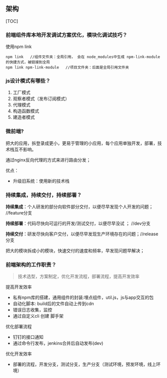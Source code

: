 ## 架构



[TOC]



### 前端组件库本地开发调试方案优化，模块化调试技巧？  

使用npm link

```
npm link   //组件文件夹：全局引用， 会在 node_modules中生成 npm-link-module的快捷方式，被链接到全局
npm link npm-link-module   //项目文件夹：后面是全局引用文件夹
```





### js设计模式有哪些？

1. 工厂模式
2. 观察者模式（发布订阅模式）
3. 代理模式
4. 构造函数模式
5. 建造者模式



### 微前端?

把大的应用，拆登录成更小，更易于管理的小应用，每个应用单独开发，部署，技术栈互不影响。

通过nginx反向代理的方式来进行路由分发；

优点：

- 升级旧系统：使用新的技术栈



### 持续集成，持续交付，持续部署？

**持续集成**：个人研发的部分向软件部分交付，以便尽早发现个人开发的问题；  //feature分支

**持续部署**：代码尽快向可运行的开发/测试交付，以便尽早没试 ；  //dev分支

**持续交付**：研发尽快向客户交付，以便尽早发现生产环境存在的问题；//release分支

把大的模块拆成小的模块，快速交付的速度和频率，早发现问题早解决；





### 前端架构的工作职责？

> 技术选型，方案制定，优化开发流程，部署流程，提高开发效率

提高开发效率

- 私有npm库的搭建，通用组件的封装:埋点组件，util.js，js与app交互的包
- 自动化脚本: build后的文件自动上传到cdn
- 错误日志收集，监控
- 通过自定义cli 创建 脚手架

优化部署流程

- 钉钉的接口通知
- 通过命令行发布，jenkins合并后自动发布(dev)

优化开发效率

- 部署的流程，开发分支，测试分支，生产分支（测试环境，预发环境，线上环境）







